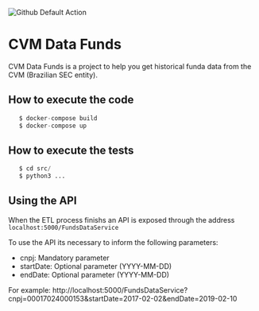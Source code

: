 ![Github Default Action](https://github.com/RobsonRamos/CVMFundData/workflows/Tests/badge.svg?branch=master)

# CVM Data Funds

CVM Data Funds is a project to help you get historical funda data from the CVM (Brazilian SEC entity).


## How to execute the code


```python
   $ docker-compose build
   $ docker-compose up
```

## How to execute the tests 

```python
   $ cd src/
   $ python3 ...

```

## Using the API

When the ETL process finishs an API is exposed through the address ``localhost:5000/FundsDataService``

To use the API its necessary to inform the following parameters:
- cnpj: Mandatory parameter 
- startDate: Optional parameter (YYYY-MM-DD)
- endDate: Optional parameter (YYYY-MM-DD)

For example:
http://localhost:5000/FundsDataService?cnpj=00017024000153&startDate=2017-02-02&endDate=2019-02-10
